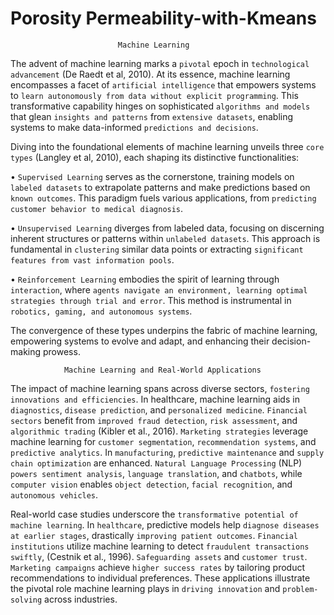 # Porosity Permeability-with-Kmeans
                
                            Machine Learning

The advent of machine learning marks a `pivotal` epoch in `technological advancement` (De Raedt et al, 2010). At its essence, machine learning encompasses a facet of `artificial intelligence` that empowers systems to `learn autonomously from data without explicit programming`. This transformative capability hinges on sophisticated `algorithms and models` that glean `insights and patterns` from `extensive datasets`, enabling systems to make data-informed `predictions and decisions`.

Diving into the foundational elements of machine learning unveils three `core types` (Langley et al, 2010), each shaping its distinctive functionalities:

•	`Supervised Learning` serves as the cornerstone, training models on `labeled datasets` to extrapolate patterns and make predictions based on `known outcomes`. This paradigm fuels various applications, from `predicting customer behavior to medical diagnosis`.

•	`Unsupervised Learning` diverges from labeled data, focusing on discerning inherent structures or patterns within `unlabeled datasets`. This approach is fundamental in `clustering` similar data points or extracting `significant features from vast information pools`.

•	`Reinforcement Learning` embodies the spirit of learning through `interaction`, where `agents navigate an environment, learning optimal strategies through trial and error`. This method is instrumental in `robotics, gaming, and autonomous systems`.

The convergence of these types underpins the fabric of machine learning, empowering systems to evolve and adapt, and enhancing their decision-making prowess.

                Machine Learning and Real-World Applications
                
The impact of machine learning spans across diverse sectors, `fostering innovations and efficiencies`. In healthcare, machine learning aids in `diagnostics`, `disease prediction`, and `personalized medicine`. `Financial sectors` benefit from `improved fraud detection`, `risk assessment`, and `algorithmic trading` (Kibler et al., 2016). `Marketing strategies` leverage machine learning for `customer segmentation`, `recommendation systems`, and `predictive analytics`. In `manufacturing`, `predictive maintenance` and `supply chain optimization` are enhanced. `Natural Language Processing` (NLP) `powers sentiment analysis`, `language translation`, and `chatbots`, while `computer vision` enables `object detection`, `facial recognition`, and `autonomous vehicles`.

Real-world case studies underscore the `transformative potential of machine learning`. In `healthcare`, predictive models help `diagnose diseases at earlier stages`, drastically `improving patient outcomes`. `Financial institutions` utilize machine learning to detect `fraudulent transactions swiftly`, (Cestnik et al., 1996). `Safeguarding assets` and `customer trust`. `Marketing campaigns` achieve `higher success rates` by tailoring product recommendations to individual preferences. These applications illustrate the pivotal role machine learning plays in `driving innovation` and `problem-solving` across industries.



